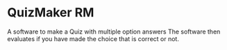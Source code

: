 # QuizMaker RM

A software to make a Quiz with multiple option answers
The software then evaluates if you have made the choice that is correct or not.
